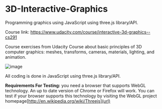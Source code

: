# 3D-Interactive-Graphics
Programming graphics using JavaScript using three.js library/API.

Course link: https://www.udacity.com/course/interactive-3d-graphics--cs291

Course exercises from Udacity Course about basic principles of 3D computer graphics: meshes, transforms, cameras, materials, lighting, and animation.


![image](https://user-images.githubusercontent.com/11277981/89211994-9c3b8080-d5ba-11ea-8fe7-43810bb53c39.png)

All coding is done in JavaScript using three.js library/API.

**Requirements For Testing:**
 you need a browser that supports WebGL technology. An up to date version of Chrome or Firefox will work. You can test if your browser supports this technology by visiting the WebGL project homepage[http://en.wikipedia.org/wiki/Threejs](url)
